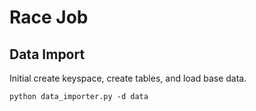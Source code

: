 # Race Job

## Data Import

Initial create keyspace, create tables, and load base data.

`python data_importer.py -d data`



